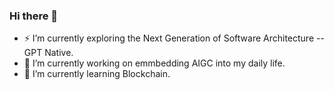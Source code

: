 ### Hi there 👋
- ⚡  I’m currently exploring the Next Generation of Software Architecture -- GPT Native.
- 🔭 I’m currently working on emmbedding AIGC into my daily life.
- 🌱 I’m currently learning Blockchain.


<!-- ![0xAC's GitHub stats](https://github-readme-stats.vercel.app/api?username=ArnoldIOI&show_icons=true&theme=kacho_ga) -->

<!--
**ArnoldIOI/ArnoldIOI** is a ✨ _special_ ✨ repository because its `README.md` (this file) appears on your GitHub profile.

Here are some ideas to get you started:

- 🔭 I’m currently working on ...
- 🌱 I’m currently learning ...
- 👯 I’m looking to collaborate on ...
- 🤔 I’m looking for help with ...
- 💬 Ask me about ...
- 📫 How to reach me: ...
- 😄 Pronouns: ...
- ⚡ Fun fact: ...
-->
